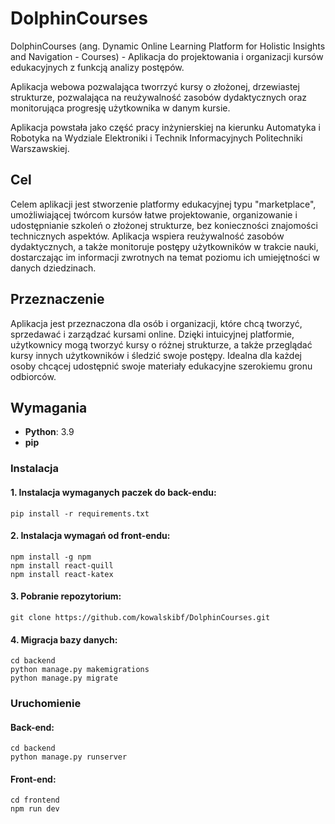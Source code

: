 # DolphinCourses

DolphinCourses (ang. Dynamic Online Learning Platform for Holistic Insights and Navigation - Courses) - Aplikacja do projektowania i organizacji kursów edukacyjnych z funkcją analizy postępów.

Aplikacja webowa pozwalająca tworrzyć kursy o złożonej, drzewiastej strukturze, pozwalająca na reużywalność zasobów dydaktycznych oraz monitorująca progresję użytkownika w danym kursie.

Aplikacja powstała jako część pracy inżynierskiej na kierunku Automatyka i Robotyka na Wydziale Elektroniki i Technik Informacyjnych Politechniki Warszawskiej.

## Cel

Celem aplikacji jest stworzenie platformy edukacyjnej typu "marketplace", umożliwiającej twórcom kursów łatwe projektowanie, organizowanie i udostępnianie szkoleń o złożonej strukturze, bez konieczności znajomości technicznych aspektów. Aplikacja wspiera reużywalność zasobów dydaktycznych, a także monitoruje postępy użytkowników w trakcie nauki, dostarczając im informacji zwrotnych na temat poziomu ich umiejętności w danych dziedzinach.

## Przeznaczenie

Aplikacja jest przeznaczona dla osób i organizacji, które chcą tworzyć, sprzedawać i zarządzać kursami online. Dzięki intuicyjnej platformie, użytkownicy mogą tworzyć kursy o różnej strukturze, a także przeglądać kursy innych użytkowników i śledzić swoje postępy. Idealna dla każdej osoby chcącej udostępnić swoje materiały edukacyjne szerokiemu gronu odbiorców.

## Wymagania

- **Python**: 3.9
- **pip**

### Instalacja

#### 1. Instalacja wymaganych paczek do back-endu:
  ```
  pip install -r requirements.txt
  ```

#### 2. Instalacja wymagań od front-endu:
  ```
  npm install -g npm
  npm install react-quill
  npm install react-katex
  ```

#### 3. Pobranie repozytorium:
  ```
  git clone https://github.com/kowalskibf/DolphinCourses.git
  ```

#### 4. Migracja bazy danych:
  ```
  cd backend
  python manage.py makemigrations
  python manage.py migrate
  ```

### Uruchomienie

#### Back-end:
  ```
  cd backend
  python manage.py runserver
  ```

#### Front-end:
  ```
  cd frontend
  npm run dev
  ```
